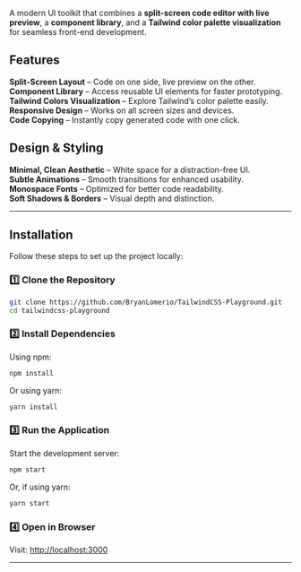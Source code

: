 
A modern UI toolkit that combines a **split-screen code editor with live preview**, a **component library**, and a **Tailwind color palette visualization** for seamless front-end development.  

## **Features**  

**Split-Screen Layout** – Code on one side, live preview on the other.  
**Component Library** – Access reusable UI elements for faster prototyping.  
**Tailwind Colors Visualization** – Explore Tailwind’s color palette easily.  
**Responsive Design** – Works on all screen sizes and devices.  
**Code Copying** – Instantly copy generated code with one click.  

## **Design & Styling**  

**Minimal, Clean Aesthetic** – White space for a distraction-free UI.  
**Subtle Animations** – Smooth transitions for enhanced usability.  
**Monospace Fonts** – Optimized for better code readability.  
**Soft Shadows & Borders** – Visual depth and distinction.  

---

## **Installation**  

Follow these steps to set up the project locally:  

### **1️⃣ Clone the Repository**  
```bash
git clone https://github.com/BryanLomerio/TailwindCSS-Playground.git
cd tailwindcss-playground
```

### **2️⃣ Install Dependencies**  
Using npm:  
```bash
npm install
```  
Or using yarn:  
```bash
yarn install
```  

### **3️⃣ Run the Application**  
Start the development server:  
```bash
npm start
```  
Or, if using yarn:  
```bash
yarn start
```  

### **4️⃣ Open in Browser**  
Visit: [http://localhost:3000](http://localhost:3000)  

---

